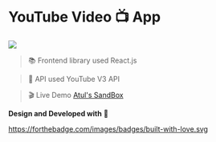 # YouTube Video :tv: App

![](https://i.imgur.com/3xrtZE7.png)

> :books: Frontend library used
> React.js

> :satellite: API used
> YouTube V3 API

> :clapper: Live Demo
> [Atul's SandBox](https://codesandbox.io/s/lro47r0prm)

**Design and Developed with** :metal:

https://forthebadge.com/images/badges/built-with-love.svg